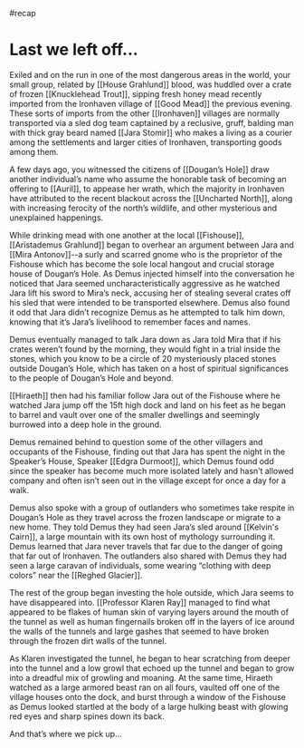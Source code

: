 #recap 
# Last we left off...
Exiled and on the run in one of the most dangerous areas in the world, your small group, related by [[House Grahlund]] blood, was huddled over a crate of frozen [[Knucklehead Trout]], sipping fresh honey mead recently imported from the Ironhaven village of [[Good Mead]] the previous evening. These sorts of imports from the other [[Ironhaven]] villages are normally transported via a sled dog team captained by a reclusive, gruff, balding man with thick gray beard named [[Jara Stomir]] who makes a living as a courier among the settlements and larger cities of Ironhaven, transporting goods among them.

A few days ago, you witnessed the citizens of [[Dougan’s Hole]] draw another individual’s name who assume the honorable task of becoming an offering to [[Auril]], to appease her wrath, which the majority in Ironhaven have attributed to the recent blackout across the [[Uncharted North]], along with increasing ferocity of the north’s wildlife, and other mysterious and unexplained happenings.

While drinking mead with one another at the local [[Fishouse]], [[Aristademus Grahlund]] began to overhear an argument between Jara and [[Mira Antonov]]--a surly and scarred gnome who is the proprietor of the Fishouse which has become the sole local hangout and crucial storage house of Dougan’s Hole. As Demus injected himself into the conversation he noticed that Jara seemed uncharacteristically aggressive as he watched Jara lift his sword to Mira’s neck, accusing her of stealing several crates off his sled that were intended to be transported elsewhere. Demus also found it odd that Jara didn’t recognize Demus as he attempted to talk him down, knowing that it’s Jara’s livelihood to remember faces and names.

Demus eventually managed to talk Jara down as Jara told Mira that if his crates weren’t found by the morning, they would fight in a trial inside the stones, which you know to be a circle of 20 mysteriously placed stones outside Dougan’s Hole, which has taken on a host of spiritual significances to the people of Dougan’s Hole and beyond.

[[Hiraeth]] then had his familiar follow Jara out of the Fishouse where he watched Jara jump off the 15ft high dock and land on his feet as he began to barrel and vault over one of the smaller dwellings and seemingly burrowed into a deep hole in the ground.

Demus remained behind to question some of the other villagers and occupants of the Fishouse, finding out that Jara has spent the night in the Speaker’s House, Speaker [[Edgra Durmoot]], which Demus found odd since the speaker has become much more isolated lately and hasn’t allowed company and often isn’t seen out in the village except for once a day for a walk.

Demus also spoke with a group of outlanders who sometimes take respite in Dougan’s Hole as they travel across the frozen landscape or migrate to a new home. They told Demus they had seen Jara’s sled around [[Kelvin's Cairn]], a large mountain with its own host of mythology surrounding it. Demus learned that Jara never travels that far due to the danger of going that far out of Ironhaven. The outlanders also shared with Demus they had seen a large caravan of individuals, some wearing “clothing with deep colors” near the [[Reghed Glacier]].

The rest of the group began investing the hole outside, which Jara seems to have disappeared into. [[Professor Klaren Ray]] managed to find what appeared to be flakes of human skin of varying layers around the mouth of the tunnel as well as human fingernails broken off in the layers of ice around the walls of the tunnels and large gashes that seemed to have broken through the frozen dirt walls of the tunnel.

As Klaren investigated the tunnel, he began to hear scratching from deeper into the tunnel and a low growl that echoed up the tunnel and began to grow into a dreadful mix of growling and moaning. At the same time, Hiraeth watched as a large armored beast ran on all fours, vaulted off one of the village houses onto the dock, and burst through a window of the Fishouse as Demus looked startled at the body of a large hulking beast with glowing red eyes and sharp spines down its back.

And that’s where we pick up...